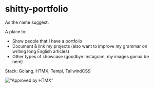 # shitty-portfolio

As the name suggest.

A place to:

- Show people that I have a portfolio
- Document & link my projects (also want to improve my grammar on writing long English articles)
- Other types of showcase (goodbye Instagram, my images gonna be here)

Stack: Golang, HTMX, Templ, TailwindCSS

!["Approved by HTMX"](/internal/static/imgs/htmx-banner.png)
